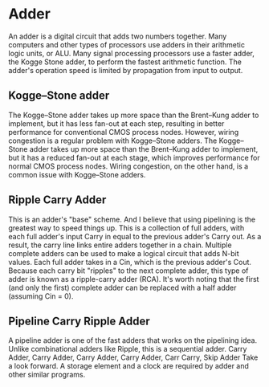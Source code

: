 # Adder
An adder is a digital circuit that adds two numbers together. Many computers and other types of processors use adders in their arithmetic logic units, or ALU. Many signal processing processors use a faster adder, the Kogge Stone adder, to perform the fastest arithmetic function. The adder's operation speed is limited by propagation from input to output.

## Kogge–Stone adder
The Kogge–Stone adder takes up more space than the Brent–Kung adder to implement, but it has less fan-out at each step, resulting in better performance for conventional CMOS process nodes. However, wiring congestion is a regular problem with Kogge–Stone adders.
The Kogge–Stone adder takes up more space than the Brent–Kung adder to implement, but it has a reduced fan-out at each stage, which improves performance for normal CMOS process nodes. Wiring congestion, on the other hand, is a common issue with Kogge–Stone adders.

## Ripple Carry Adder
This is an adder's "base" scheme. And I believe that using pipelining is the greatest way to speed things up. This is a collection of full adders, with each full adder's input Carry in equal to the previous adder's Carry out. As a result, the carry line links entire adders together in a chain. Multiple complete adders can be used to make a logical circuit that adds N-bit values. Each full adder takes in a Cin, which is the previous adder's Cout. Because each carry bit "ripples" to the next complete adder, this type of adder is known as a ripple-carry adder (RCA). It's worth noting that the first (and only the first) complete adder can be replaced with a half adder (assuming Cin = 0).

## Pipeline Carry Ripple Adder
A pipeline adder is one of the fast adders that works on the pipelining idea. Unlike combinational adders like Ripple, this is a sequential adder. Carry Adder, Carry Adder, Carry Adder, Carry Adder, Carr Carry, Skip Adder Take a look forward. A storage element and a clock are required by adder and other similar programs.
